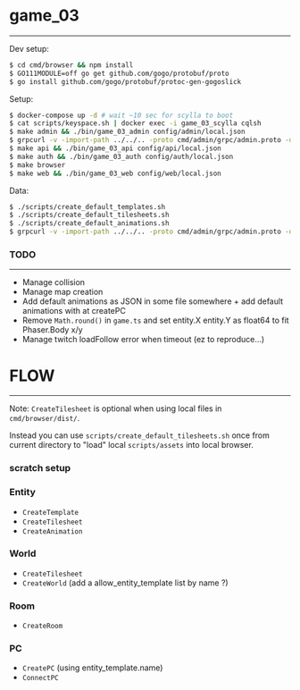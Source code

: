 # game_03
---

Dev setup:

```sh
$ cd cmd/browser && npm install
$ GO111MODULE=off go get github.com/gogo/protobuf/proto
$ go install github.com/gogo/protobuf/protoc-gen-gogoslick
```

Setup:

```sh
$ docker-compose up -d # wait ~10 sec for scylla to boot
$ cat scripts/keyspace.sh | docker exec -i game_03_scylla cqlsh
$ make admin && ./bin/game_03_admin config/admin/local.json
$ grpcurl -v -import-path ../../.. -proto cmd/admin/grpc/admin.proto -d '"cql"' -plaintext localhost:8083 grpc.Admin/MigrateUp
$ make api && ./bin/game_03_api config/api/local.json
$ make auth && ./bin/game_03_auth config/auth/local.json
$ make browser
$ make web && ./bin/game_03_web config/web/local.json
```

Data:

```sh
$ ./scripts/create_default_templates.sh
$ ./scripts/create_default_tilesheets.sh
$ ./scripts/create_default_animations.sh
$ grpcurl -v -import-path ../../.. -proto cmd/admin/grpc/admin.proto -d '' -plaintext localhost:8083 grpc.Admin/CreateWorld
```

### TODO
---

- Manage collision
- Manage map creation
- Add default animations as JSON in some file somewhere + add default animations with at createPC
- Remove `Math.round()` in `game.ts` and set entity.X entity.Y as float64 to fit Phaser.Body x/y
- Manage twitch loadFollow error when timeout (ez to reproduce...)


# FLOW
---

Note: `CreateTilesheet` is optional when using local files in `cmd/browser/dist/`.

Instead you can use `scripts/create_default_tilesheets.sh` once from current directory to "load" local `scripts/assets` into local browser.

### scratch setup

### Entity

- `CreateTemplate`
- `CreateTilesheet`
- `CreateAnimation`

### World

- `CreateTilesheet`
- `CreateWorld` (add a allow_entity_template list by name ?)

### Room

- `CreateRoom`

### PC

- `CreatePC` (using entity_template.name)
- `ConnectPC`
